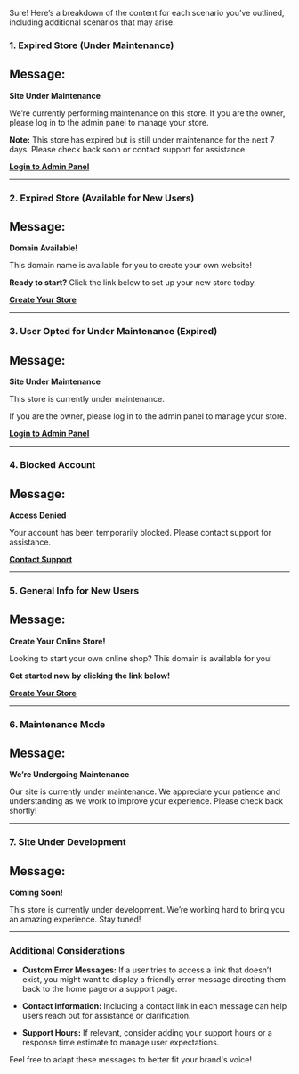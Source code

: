 Sure! Here’s a breakdown of the content for each scenario you’ve outlined, including additional scenarios that may arise.

### 1. Expired Store (Under Maintenance)
**Message:**
---
**Site Under Maintenance**

We’re currently performing maintenance on this store. If you are the owner, please log in to the admin panel to manage your store.

**Note:** This store has expired but is still under maintenance for the next 7 days. Please check back soon or contact support for assistance.

**[Login to Admin Panel](#)**

---

### 2. Expired Store (Available for New Users)
**Message:**
---
**Domain Available!**

This domain name is available for you to create your own website! 

**Ready to start?** Click the link below to set up your new store today.

**[Create Your Store](#)**

---

### 3. User Opted for Under Maintenance (Expired)
**Message:**
---
**Site Under Maintenance**

This store is currently under maintenance. 

If you are the owner, please log in to the admin panel to manage your store.

**[Login to Admin Panel](#)**

---

### 4. Blocked Account
**Message:**
---
**Access Denied**

Your account has been temporarily blocked. Please contact support for assistance.

**[Contact Support](#)**

---

### 5. General Info for New Users
**Message:**
---
**Create Your Online Store!**

Looking to start your own online shop? This domain is available for you! 

**Get started now by clicking the link below!**

**[Create Your Store](#)**

---

### 6. Maintenance Mode
**Message:**
---
**We’re Undergoing Maintenance**

Our site is currently under maintenance. We appreciate your patience and understanding as we work to improve your experience. Please check back shortly!

---

### 7. Site Under Development
**Message:**
---
**Coming Soon!**

This store is currently under development. We’re working hard to bring you an amazing experience. Stay tuned!

---

### Additional Considerations
- **Custom Error Messages:** If a user tries to access a link that doesn’t exist, you might want to display a friendly error message directing them back to the home page or a support page.
  
- **Contact Information:** Including a contact link in each message can help users reach out for assistance or clarification.

- **Support Hours:** If relevant, consider adding your support hours or a response time estimate to manage user expectations.

Feel free to adapt these messages to better fit your brand's voice!